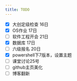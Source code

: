 ```yaml
---
title: TODO
---
```

- [x] 大创定级检查 16日
- [x] OS作业 17日
- [ ] 软件工程开会 21日
- [x] 数据库 17日
- [ ] 六级报名 20日
- [x] powershell下7版本，设置主题
- [ ] 课堂讨论25号
- [ ] github主页美化
- [ ] 博客翻新